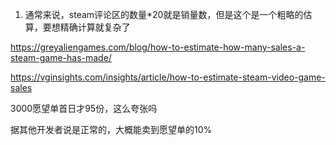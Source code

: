 
1. 通常来说，steam评论区的数量\*20就是销量数，但是这个是一个粗略的估算，要想精确计算就复杂了

https://greyaliengames.com/blog/how-to-estimate-how-many-sales-a-steam-game-has-made/

https://vginsights.com/insights/article/how-to-estimate-steam-video-game-sales



3000愿望单首日才95份，这么夸张吗


据其他开发者说是正常的，大概能卖到愿望单的10%